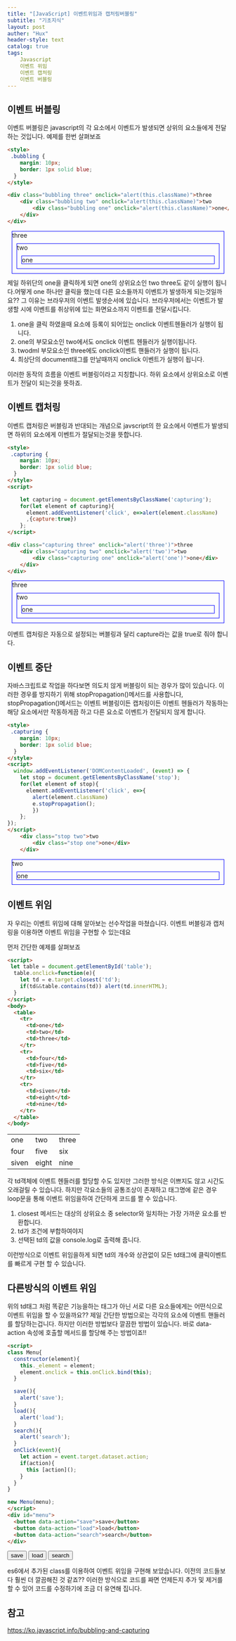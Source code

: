 ```yaml
---
title: "[JavaScript] 이벤트위임과 캡처링버블링"
subtitle: "기초지식"
layout: post
auther: "Hux"
header-style: text
catalog: true
tags:
    Javascript
    이벤트 위임
    이벤트 캡처링
    이벤트 버블링
---
```




이벤트 버블링
-------

이벤트 버블링은 javascript의 각 요소에서 이벤트가 발생되면 상위의 요소들에게 전달하는 것입니다.
예제를 한번 살펴보죠

```html
<style>
 .bubbling {
    margin: 10px;
    border: 1px solid blue;
  }
</style>

<div class="bubbling three" onclick="alert(this.className)">three
    <div class="bubbling two" onclick="alert(this.className)">two
        <div class="bubbling one" onclick="alert(this.className)">one</div>
    </div>
</div>
```

<html>
<style>
 .bubbling {
    margin: 10px;
    border: 1px solid blue;
  }
</style>

<div class="bubbling three" onclick="alert(this.className)">three
    <div class="bubbling two" onclick="alert(this.className)">two
        <div class="bubbling one" onclick="alert(this.className)">one</div>
    </div>
</div>

</html>
제일 하위단의 one을 클릭하게 되면 one의 상위요소인 two three도 같이 실행이 됩니다.어떻게 one 하나만 클릭을 했는데 다른 요소들까지 이벤트가 발생하게 되는것일까요?? 그 이유는 브라우저의 이벤트 발생순서에 있습니다. 브라우저에서는 이벤트가 발생할 시에 이벤트를 취상위에 있는 화면요소까지 이벤트를 전달시킵니다.


1. one을 클릭 하였을때 요소에 등록이 되어있는 onclick 이벤트헨들러가 실행이 됩니다.
2. one의 부모요소인 two에서도 onclick 이벤트 헨들러가 실행이됩니다.
3. twodml 부모요소인 three에도 onclick이벤트 핸들러가 실행이 됩니다.
4. 최상단의 document태그를 만날때까지 onclick 이벤트가 실행이 됩니다.

이러한 동작의 흐름을 이벤트 버블링이라고 지칭합니다. 하위 요소에서 상위요소로 이벤트가 전달이 되는것을 뜻하죠.


이벤트 캡처링
---
이벤트 캡처링은 버블링과 반대되는 개념으로 javscript의 한 요소에서 이벤트가 발생되면 하위의 요소에게 이벤트가 절달되는것을 뜻합니다.

```html
<style>
 .capturing {
    margin: 10px;
    border: 1px solid blue;
  }
</style>
<script>

    let capturing = document.getElementsByClassName('capturing');
    for(let element of capturing){
      element.addEventListener('click', e=>alert(element.className)
      ,{capture:true})
    };
</script>

<div class="capturing three" onclick="alert('three')">three
    <div class="capturing two" onclick="alert('two')">two
        <div class="capturing one" onclick="alert('one')">one</div>
    </div>
</div>
```
<html>
<style>
 .capturing {
    margin: 10px;
    border: 1px solid blue;
  }
</style>
<script>
  window.addEventListener('DOMContentLoaded', (event) => {
    let capturing = document.getElementsByClassName('capturing');
    for(let element of capturing){
      element.addEventListener('click', e=>alert(element.className)
      ,{capture:true})
    };
});
</script>

<div class="capturing three">three
    <div class="capturing two">two
        <div class="capturing one">one</div>
    </div>
</div>
</html>

이벤트 캡처링은 자동으로 설정되는 버블링과 달리 capture라는 값을 true로 줘야 합니다.


이벤트 중단
---

 자바스크립트로 작업을 하다보면 의도치 않게 버블링이 되는 경우가 많이 있습니다. 이러한 경우를 방지하기 위해 stopPropagation()메서드를 사용합니다, stopPropagation()메서드는 이벤트 버블링이든 캡처링이든 이벤트 헨들러가 작동하는 해당 요소에서만 작동하게끔 하고 다른 요소로 이벤트가 전달되지 않게 합니다.

```html
<style>
 .capturing {
    margin: 10px;
    border: 1px solid blue;
  }
</style>
<script>
  window.addEventListener('DOMContentLoaded', (event) => {
    let stop = document.getElementsByClassName('stop');
    for(let element of stop){
      element.addEventListener('click', e=>{
        alert(element.className)
        e.stopPropagation();
        })
    };
});
</script>
    <div class="stop two">two
        <div class="stop one">one</div>
    </div>
```
<html>
<style>
 .stop {
    margin: 10px;
    border: 1px solid blue;
  }
</style>
<script>
  window.addEventListener('DOMContentLoaded', (event) => {
    let stop = document.getElementsByClassName('stop');
    for(let element of stop){
      element.addEventListener('click', e=>{
        alert(element.className)
        e.stopPropagation();
        })
    };
});
</script>
    <div class="stop two">two
        <div class="stop one">one</div>
    </div>
</html>


이벤트 위임
---
자 우리는 이벤트 위임에 대해 알아보는 선수작업을 마쳤습니다. 이벤트 버블링과 캡처링을 이용하면 이벤트 위임을 구현할 수 있는데요

먼저 간단한 예제를 살펴보죠


```html
<script>
 let table = document.getElementById('table');
  table.onclick=function(e){
    let td = e.target.closest('td');
    if(td&&table.contains(td)) alert(td.innerHTML);
  }
</script>
<body>
  <table>
    <tr>
      <td>one</td>
      <td>two</td>
      <td>three</td>
    </tr>
    <tr>
      <td>four</td>
      <td>five</td>
      <td>six</td>
    </tr>
    <tr>
      <td>siven</td>
      <td>eight</td>
      <td>nine</td>
    </tr>
  </table>
</body>
```
<html>
<script> 
window.addEventListener('DOMContentLoaded', (event) => {
    let table = document.getElementById('table');
  table.onclick=function(e){
    let td = e.target.closest('td');
    if(td&&table.contains(td)) alert(td.innerHTML);
  }
  });

</script>
<body>
  <table id="table">
    <tr>
      <td>one</td>
      <td>two</td>
      <td>three</td>
    </tr>
    <tr>
      <td>four</td>
      <td>five</td>
      <td>six</td>
    </tr>
    <tr>
      <td>siven</td>
      <td>eight</td>
      <td>nine</td>
    </tr>
  </table>
</body>
</html>

각 td객체에 이벤트 헨들러를 할당할 수도 있지만 그러한 방식은 이쁘지도 않고 시간도 오래걸릴 수 있습니다.
하지만 각요소들의 공통조상이 존재하고 태그명에 같은 경우 loop문을 통해 이벤트 위임을하여 간단하게 코드를 짤 수 있습니다.

1. closest 메서드는 대상의 상위요소 중 selector와 일치하는 가장 가까운 요소를 반환합니다.
2. td가 조건에 부합하여야지 
3. 선택된 td의 값을 console.log로 출력해 줍니다.

이런방식으로 이벤트 위임을하게 되면 td의 개수와 상관없이 모든 td태그에 클릭이벤트를 빠르게 구현 할 수 있습니다.

다른방식의 이벤트 위임
---

위의 td태그 처럼 똑같은 기능을하는 태그가 아닌 서로 다른 요소들에게는 어떤식으로 이벤트 위임을 할 수 있을까요??
제일 간단한 방법으로는 각각의 요소에 이벤트 핸들러를 할당하는겁니다. 하지만 이러한 방법보다 깔끔한 방법이 있습니다. 바로 data-action 속성에 호출할 메서드를 할당해 주는 방법이죠!!

```html
<script>
class Menu{
  constructor(element){
    this._element = element;
    element.onclick = this.onClick.bind(this);
  }

  save(){
    alert('save');
  }
  load(){
    alert('load');
  }
  search(){
    alert('search');
  }
  onClick(event){
    let action = event.target.dataset.action;
    if(action){
      this [action]();
    }
  }
}

new Menu(menu);
</script>
<div id="menu">
  <button data-action="save">save</button>
  <button data-action="load">load</button>
  <button data-action="search">search</button>
</div>
```
<html>
  <script>
 window.addEventListener('DOMContentLoaded', (event) => {
  let menu = document.getElementById("menu");
  new Menu(menu);
  });
  class Menu{
  constructor(element){
    this._element = element;
    element.onclick = this.onClick.bind(this);
  }
  save(){
    alert('save');
  }
  load(){
    alert('load');
  }
  search(){
    alert('search');
  }
  onClick(event){
    let action = event.target.dataset.action;
    if(action){
      this [action]();
    }
  }
}
  </script>

  <div id="menu">
    <button data-action="save">save</button>
    <button data-action="load">load</button>
    <button data-action="search">search</button>
  </div>
</html>


es6에서 추가된 class를 이용하여 이벤트 위임을 구현해 보았습니다.
이전의 코드들보다 훨씬 더 깔끔해진 것 같죠??
이러한 방식으로 코드를 짜면 언제든지 추가 및 제거를 할 수 있어 코드를 수정하기에 조금 더 유연해 집니다.





참고
---
<https://ko.javascript.info/bubbling-and-capturing>